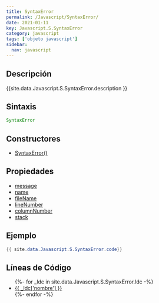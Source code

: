 ```yaml
---
title: SyntaxError
permalink: /Javascript/SyntaxError/
date: 2021-01-11
key: Javascript.S.SyntaxError
category: javascript
tags: ['objeto javascript']
sidebar: 
  nav: javascript
---
```


## Descripción
{{site.data.Javascript.S.SyntaxError.description }}

## Sintaxis
~~~javascript
SyntaxError
~~~

## Constructores
* [SyntaxError()](/Javascript/SyntaxError/SyntaxError/)

## Propiedades
* [message](/Javascript/SyntaxError/message)
* [name](/Javascript/SyntaxError/name)
* [fileName](/Javascript/SyntaxError/fileName)
* [lineNumber](/Javascript/SyntaxError/lineNumber)
* [columnNumber](/Javascript/SyntaxError/columnNumber)
* [stack](/Javascript/SyntaxError/stack)

## Ejemplo
~~~java
{{ site.data.Javascript.S.SyntaxError.code}}
~~~

## Líneas de Código
<ul>
{%- for _ldc in site.data.Javascript.S.SyntaxError.ldc -%}
   <li>
       <a href="{{_ldc['url'] }}">{{ _ldc['nombre'] }}</a>
   </li>
{%- endfor -%}
</ul>
